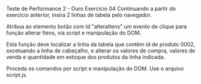Teste de Performance 2 - Ouro
Exercício 04
Continuando a partir do exercício anterior, insira 2 linhas de tabela pelo navegador.

Atribua ao elemento botão com Id "alteraItens" um evento de clique para função alterar Itens, via script e manipulação do DOM.

Esta função deve localizar a linha da tabela que contém id de produto 0002, excetuando a linha de cabeçalho, e alterar os valores de compra, valores de venda e quantidade em estoque dos produtos da linha indicada.

Proceda os comandos por script e manipulação do DOM. Use o arquivo script.js.